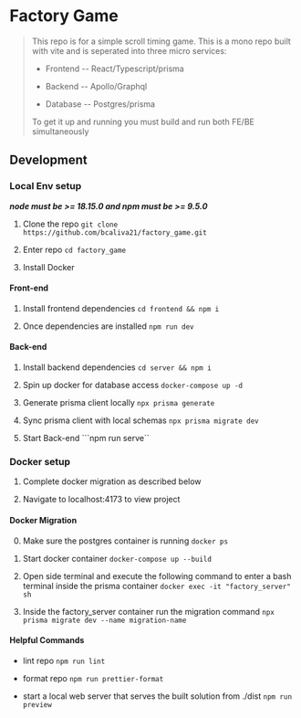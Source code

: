 # Factory Game

> This repo is for a simple scroll timing game.
> This is a mono repo built with vite and is seperated into three micro services:
>
>- Frontend -- React/Typescript/prisma
>
>- Backend -- Apollo/Graphql
>
>- Database -- Postgres/prisma
>
> To get it up and running you must build and run both FE/BE simultaneously

## Development

### Local Env setup
***node must be >= 18.15.0 and npm must be >= 9.5.0***

1. Clone the repo
```git clone https://github.com/bcaliva21/factory_game.git```

2. Enter repo
```cd factory_game```

3. Install Docker

#### Front-end

1. Install frontend dependencies
```cd frontend && npm i```

2. Once dependencies are installed
```npm run dev```

#### Back-end

1. Install backend dependencies
```cd server && npm i```

2. Spin up docker for database access
```docker-compose up -d```

3. Generate prisma client locally
```npx prisma generate```

4. Sync prisma client with local schemas
```npx prisma migrate dev```

5. Start Back-end
```npm run serve``

### Docker setup

1. Complete docker migration as described below

2. Navigate to localhost:4173 to view project

#### Docker Migration

0. Make sure the postgres container is running
```docker ps```

1. Start docker container
```docker-compose up --build```

2. Open side terminal and execute the following command to enter a bash terminal inside the prisma container
```docker exec -it "factory_server" sh```

3. Inside the factory_server container run the migration command
```npx prisma migrate dev --name migration-name```

#### Helpful Commands

- lint repo
```npm run lint```

- format repo
```npm run prettier-format```

- start a local web server that serves the built solution from ./dist
```npm run preview```
